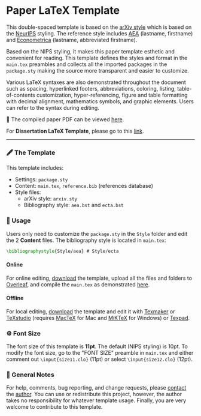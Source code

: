 # Paper LaTeX Template

This double-spaced template is based on the [arXiv style](https://github.com/kourgeorge/arxiv-style) which is based on the [NeurIPS](https://nips.cc/) styling. The reference style includes [AEA](https://github.com/ShiroTakeda/econ-bst/blob/master/customization/econ-aea.bst) (lastname, firstname) and [Econometrica](https://github.com/ShiroTakeda/econ-bst/blob/master/customization/econ-econometrica.bst) (lastname, abbreviated firstname).

Based on the NIPS styling, it makes this paper template esthetic and convenient for reading. This template defines the styles and format in the `main.tex` preambles and collects all the imported packages in the `package.sty` making the source more transparent and easier to customize.

Various LaTeX syntaxes are also demonstrated throughout the document such as spacing, hyperlinked footers, abbreviations, coloring, listing, table-of-contents customization, hyper-referencing, figure and table formatting with decimal alignment, mathematics symbols, and graphic elements. Users can refer to the syntax during editing.

🎉 The compiled paper PDF can be viewed [here](https://www.haochehsu.com/other/Paper_LaTeX_Template.pdf).

For **Dissertation LaTeX Template**, please go to this [link](https://github.com/howardhsumail/Dissertation-LaTeX-Template.git).

---

### 🖋 The Template
This template includes:
  - Settings: `package.sty`
  - Content: `main.tex`, `reference.bib` (references database)
  - Style files:
    - arXiv style: `arxiv.sty`
    - Bibliography style: `aea.bst` and `ecta.bst`

### 📐 Usage

Users only need to customize the `package.sty` in the `Style` folder and edit the 2 **Content** files. The bibliography style is located in `main.tex`: 

```tex
\bibliographystyle{Style/aea} # Style/ecta
```

#### Online

For online editing, [download](https://github.com/howardhsumail/Paper-LaTeX-Template/archive/refs/heads/main.zip) the template, upload all the files and folders to [Overleaf](https://www.overleaf.com/), and compile the `main.tex` as demonstrated [here](https://www.overleaf.com/read/tyrxpyssfgpp).

#### Offline

For local editing, [download](https://github.com/howardhsumail/Paper-LaTeX-Template/archive/refs/heads/main.zip) the template and edit it with [Texmaker](https://www.xm1math.net/texmaker/) or [TeXstudio](https://www.texstudio.org/) (requires [MacTeX](https://www.tug.org/mactex/mactex-download.html) for Mac and [MiKTeX](https://miktex.org/download) for Windows) or [Texpad](https://apps.apple.com/us/app/texpad-latex-editor/id458866234?mt=12).

### ⚙️ Font Size

The font size of this template is **11pt**. The default (NIPS styling) is 10pt. To modify the font size, go to the "FONT SIZE" preamble in `main.tex` and either comment out `\input{size11.clo}` (11pt) or select `\input{size12.clo}` (12pt).

### 📒 General Notes

For help, comments, bug reporting, and change requests, please [contact](mailto:howard@hsu.xyz) the [author](https://haochehsu.com). You can use or redistribute this project, however, the author takes no responsibility for whatever template usage. Finally, you are very welcome to contribute to this template.
